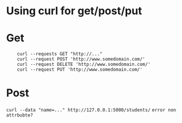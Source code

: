 Using curl for get/post/put
=====================

# Get
```
    curl --requests GET "http://..."
    curl --request POST 'http://www.somedomain.com/'
    curl --request DELETE 'http://www.somedomain.com/'
    curl --request PUT 'http://www.somedomain.com/'
```

# Post
`` curl --data "name=..." http://127.0.0.1:5000/students/ ``
`` error non attrbubte? ``

# 



